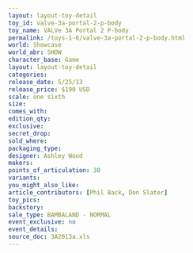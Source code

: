 ```yaml
---
layout: layout-toy-detail 
toy_id: valve-3a-portal-2-p-body
toy_name: VALVe 3A Portal 2 P-body
permalink: /toys-1-6/valve-3a-portal-2-p-body.html
world: Showcase
world_abr: SHOW
character_base: Game
layout: layout-toy-detail
categories: 
release_date: 5/25/13
release_price: $190 USD
scale: one sixth
size: 
comes_with: 
edition_qty: 
exclusive: 
secret_drop: 
sold_where: 
packaging_type: 
designer: Ashley Wood
makers: 
points_of_articulation: 30
variants: 
you_might_also_like: 
article_contributors: [Phil Back, Don Slater]
toy_pics: 
backstory: 
sale_type: BAMBALAND - NORMAL
event_exclusive: no
event_details: 
source_doc: 3A2013a.xls
---
```

